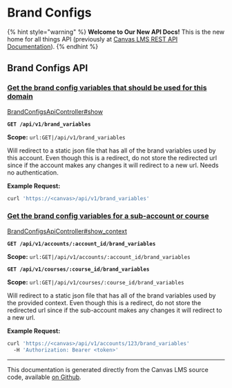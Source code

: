 # Brand Configs

{% hint style="warning" %}
**Welcome to Our New API Docs!** This is the new home for all things API (previously at [Canvas LMS REST API Documentation](https://api.instructure.com)).
{% endhint %}

## Brand Configs API

### [Get the brand config variables that should be used for this domain](#method.brand_configs_api.show) <a href="#method.brand_configs_api.show" id="method.brand_configs_api.show"></a>

[BrandConfigsApiController#show](https://github.com/instructure/canvas-lms/blob/master/app/controllers/brand_configs_api_controller.rb)

**`GET /api/v1/brand_variables`**

**Scope:** `url:GET|/api/v1/brand_variables`

Will redirect to a static json file that has all of the brand variables used by this account. Even though this is a redirect, do not store the redirected url since if the account makes any changes it will redirect to a new url. Needs no authentication.

**Example Request:**

```bash
curl 'https://<canvas>/api/v1/brand_variables'
```

### [Get the brand config variables for a sub-account or course](#method.brand_configs_api.show_context) <a href="#method.brand_configs_api.show_context" id="method.brand_configs_api.show_context"></a>

[BrandConfigsApiController#show_context](https://github.com/instructure/canvas-lms/blob/master/app/controllers/brand_configs_api_controller.rb)

**`GET /api/v1/accounts/:account_id/brand_variables`**

**Scope:** `url:GET|/api/v1/accounts/:account_id/brand_variables`

**`GET /api/v1/courses/:course_id/brand_variables`**

**Scope:** `url:GET|/api/v1/courses/:course_id/brand_variables`

Will redirect to a static json file that has all of the brand variables used by the provided context. Even though this is a redirect, do not store the redirected url since if the sub-account makes any changes it will redirect to a new url.

**Example Request:**

```bash
curl 'https://<canvas>/api/v1/accounts/123/brand_variables'
  -H 'Authorization: Bearer <token>'
```

---

This documentation is generated directly from the Canvas LMS source code, available [on Github](https://github.com/instructure/canvas-lms).
